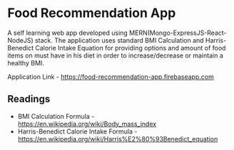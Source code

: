 # Food Recommendation App

A self learning web app developed using MERN(Mongo-ExpressJS-React-NodeJS) stack. The application uses standard BMI Calculation and Harris-Benedict Calorie Intake Equation for providing options and amount of food items on must have in his diet in order to increase/decrease or maintain a healthy BMI. 

Application Link - https://food-recommendation-app.firebaseapp.com

## Readings

* BMI Calculation Formula - https://en.wikipedia.org/wiki/Body_mass_index
* Harris-Benedict Calorie Intake Formula - https://en.wikipedia.org/wiki/Harris%E2%80%93Benedict_equation

